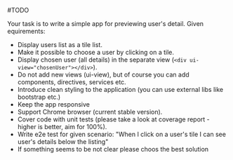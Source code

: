 #TODO

Your task is to write a simple app for previewing user's detail. Given equirements:

- Display users list as a tile list.
- Make it possible to choose a user by clicking on a tile. 
- Display chosen user (all details) in the separate view (`<div ui-view="chosenUser"></div>`).
- Do not add new views (ui-view), but of course you can add components, directives, services etc.
- Introduce clean styling to the application (you can use external libs like bootstrap etc.)
- Keep the app responsive 
- Support Chrome browser (current stable version).
- Cover code with unit tests (please take a look at coverage report - higher is better, aim for 100%).
- Write e2e test for given scenario: "When I click on a user's tile I can see user's details below the listing"
- If something seems to be not clear please choos the best solution  
 
